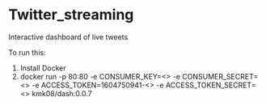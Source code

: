 # Twitter_streaming
Interactive dashboard of live tweets

To run this:
1. Install Docker
2. docker run -p 80:80 -e CONSUMER_KEY=<> -e CONSUMER_SECRET=<> -e ACCESS_TOKEN=1604750941-<> -e ACCESS_TOKEN_SECRET=<> kmk08/dash:0.0.7

